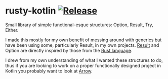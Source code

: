 # rusty-kotlin [![Release](https://jitpack.io/v/kabiiQ/rusty-kotlin.svg)](https://jitpack.io/#moe.kabii/rusty-kotlin)

Small library of simple functional-esque structures: Option, Result, Try, Either. 

I made this mostly for my own benefit of messing around with generics but have been using some, particularly Result, in my own projects. [Result](https://doc.rust-lang.org/std/result/) and Option are directly inspired by those from the [Rust language](https://www.rust-lang.org/).

I drew from my own understanding of what I wanted these structures to do, thus if you are looking to work on a proper functionally designed project in Kotlin you probably want to look at [Arrow](https://github.com/arrow-kt/arrow/).